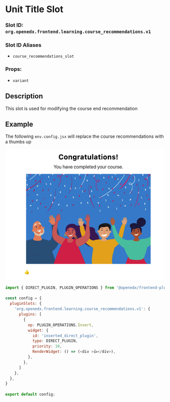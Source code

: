 # Unit Title Slot

### Slot ID: `org.openedx.frontend.learning.course_recommendations.v1`

### Slot ID Aliases
* `course_recommendations_slot`

### Props:
* `variant`

## Description

This slot is used for modifying the course end recommendation 

## Example

The following `env.config.jsx` will replace the course recommendations with a thumbs up 

![Screenshot of modified course celebration](./screenshot_custom.png)

```js
import { DIRECT_PLUGIN, PLUGIN_OPERATIONS } from '@openedx/frontend-plugin-framework';

const config = {
  pluginSlots: {
    'org.openedx.frontend.learning.course_recommendations.v1': {
      plugins: [
        {
          op: PLUGIN_OPERATIONS.Insert,
          widget: {
            id: 'inserted_direct_plugin',
            type: DIRECT_PLUGIN,
            priority: 10,
            RenderWidget: () => (<div >👍</div>),
          },
        },
      ]
    },
  },
}

export default config;
```
